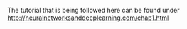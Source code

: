 The tutorial that is being followed here can be found under http://neuralnetworksanddeeplearning.com/chap1.html
